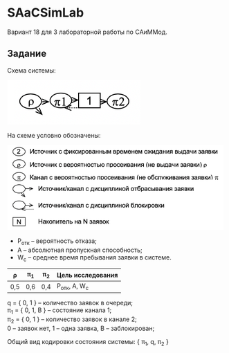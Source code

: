 # SAaCSimLab
 Вариант 18 для 3 лабораторной работы по САиММод.

## Задание

Схема системы:

![Схема](ReadmeImg/scheme.png)

На схеме условно обозначены:

<img src="ReadmeImg/legend.png" width="500">

* Р<sub>отк</sub> – вероятность отказа;  
* А – абсолютная пропускная способность; 
* W<sub>с</sub> – среднее время пребывания заявки в системе. 

|ρ|π<sub>1</sub>|π<sub>2</sub>|Цель исследования|
|---|---|---|-----------|
|0,5|0,6|0,4|Р<sub>отк</sub>, А, W<sub>с</sub>|

q  = { 0, 1 } – количество заявок в очереди;  
π<sub>1</sub> = { 0, 1, B } – состояние канала 1;  
π<sub>2</sub> = { 0, 1 } – количество заявок в канале 2;  
0 – заявок нет, 1 – одна заявка, B – заблокирован;  

Общий вид кодировки состояния системы: { π<sub>1</sub>, q, π<sub>2</sub> }
